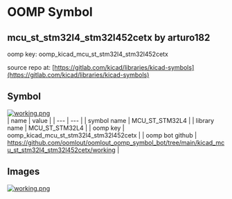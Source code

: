 # OOMP Symbol  
## mcu_st_stm32l4_stm32l452cetx  by arturo182  
  
oomp key: oomp_kicad_mcu_st_stm32l4_stm32l452cetx  
  
source repo at: [https://gitlab.com/kicad/libraries/kicad-symbols](https://gitlab.com/kicad/libraries/kicad-symbols)  
## Symbol  
  
[![working.png](working_600.png)](working.png)  
| name | value | 
| --- | --- | 
| symbol name | MCU_ST_STM32L4 | 
| library name | MCU_ST_STM32L4 | 
| oomp key | oomp_kicad_mcu_st_stm32l4_stm32l452cetx | 
| oomp bot github | https://github.com/oomlout/oomlout_oomp_symbol_bot/tree/main/kicad_mcu_st_stm32l4_stm32l452cetx/working | 
## Images  
  
[![working.png](working_140.png)](working.png)  
